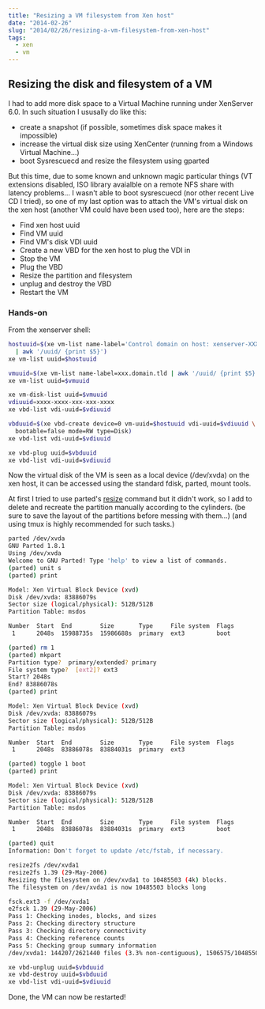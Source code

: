 ```yaml
---
title: "Resizing a VM filesystem from Xen host"
date: "2014-02-26"
slug: "2014/02/26/resizing-a-vm-filesystem-from-xen-host"
tags:
  - xen
  - vm
---
```


## Resizing the disk and filesystem of a VM

I had to add more disk space to a Virtual Machine running under
XenServer 6.0. In such situation I ususally do like this:

- create a snapshot (if possible, sometimes disk space makes it
  impossible)
- increase the virtual disk size using XenCenter (running from a Windows
  Virtual Machine...)
- boot Sysrescuecd and resize the filesystem using gparted

But this time, due to some known and unknown magic particular things (VT
extensions disabled, ISO library avaialble on a remote NFS share with latency
problems... I wasn't able to boot sysrescuecd (nor other recent Live CD I
tried), so one of my last option was to attach the VM's virtual disk on the
xen host (another VM could have been used too), here are the steps:

- Find xen host uuid
- Find VM uuid
- Find VM's disk VDI uuid
- Create a new VBD for the xen host to plug the VDI in
- Stop the VM
- Plug the VBD
- Resize the partition and filesystem
- unplug and destroy the VBD
- Restart the VM

### Hands-on

From the xenserver shell:

``` sh Finding the Xen host uuid
hostuuid=$(xe vm-list name-label='Control domain on host: xenserver-XXX' \
  | awk '/uuid/ {print $5}')
xe vm-list uuid=$hostuuid
```

``` sh Finding VM uuid
vmuuid=$(xe vm-list name-label=xxx.domain.tld | awk '/uuid/ {print $5}')
xe vm-list uuid=$vmuuid
```

``` sh Finding VDI uuid (check labels, userdevice number)
xe vm-disk-list uuid=$vmuuid
vdiuuid=xxxx-xxxx-xxx-xxx-xxxx
xe vbd-list vdi-uuid=$vdiuuid
```

``` sh Creating a VBD for the Xen host to plug the VDI in
vbduuid=$(xe vbd-create device=0 vm-uuid=$hostuuid vdi-uuid=$vdiuuid \
  bootable=false mode=RW type=Disk)
xe vbd-list vdi-uuid=$vdiuuid
```

``` sh Plugging the VBD into the Xen host
xe vbd-plug uuid=$vbduuid
xe vbd-list vdi-uuid=$vdiuuid
```

Now the virtual disk of the VM is seen as a local device (/dev/xvda) on
the xen host, it can be accessed using the standard fdisk, parted, mount
tools.

At first I tried to use parted's
[resize](https://www.gnu.org/software/parted/manual/html_chapter/parted_toc.html#TOC25)
command but it didn't work, so I add to delete and recreate the
partition manually according to the cylinders.
(be sure to save the layout of the partitions before messing with
them...)
(and using tmux is highly recommended for such tasks.)

``` sh Resizing the partition using parted
parted /dev/xvda                                                                                                                                [86/818]
GNU Parted 1.8.1
Using /dev/xvda
Welcome to GNU Parted! Type 'help' to view a list of commands.
(parted) unit s                                                           
(parted) print                                                            

Model: Xen Virtual Block Device (xvd)
Disk /dev/xvda: 83886079s
Sector size (logical/physical): 512B/512B
Partition Table: msdos

Number  Start  End        Size       Type     File system  Flags
 1      2048s  15988735s  15986688s  primary  ext3         boot 

(parted) rm 1                                                             
(parted) mkpart
Partition type?  primary/extended? primary
File system type?  [ext2]? ext3                                           
Start? 2048s
End? 83886078s
(parted) print                                                            

Model: Xen Virtual Block Device (xvd)
Disk /dev/xvda: 83886079s
Sector size (logical/physical): 512B/512B
Partition Table: msdos

Number  Start  End        Size       Type     File system  Flags
 1      2048s  83886078s  83884031s  primary  ext3              

(parted) toggle 1 boot
(parted) print

Model: Xen Virtual Block Device (xvd)
Disk /dev/xvda: 83886079s
Sector size (logical/physical): 512B/512B
Partition Table: msdos

Number  Start  End        Size       Type     File system  Flags
 1      2048s  83886078s  83884031s  primary  ext3         boot 

(parted) quit                                                             
Information: Don't forget to update /etc/fstab, if necessary.
```

``` sh Resizing the filesystem using resize2fs
resize2fs /dev/xvda1    
resize2fs 1.39 (29-May-2006)
Resizing the filesystem on /dev/xvda1 to 10485503 (4k) blocks.
The filesystem on /dev/xvda1 is now 10485503 blocks long

fsck.ext3 -f /dev/xvda1
e2fsck 1.39 (29-May-2006)
Pass 1: Checking inodes, blocks, and sizes
Pass 2: Checking directory structure
Pass 3: Checking directory connectivity
Pass 4: Checking reference counts
Pass 5: Checking group summary information
/dev/xvda1: 144207/2621440 files (3.3% non-contiguous), 1506575/10485503 blocks
```

``` sh Unplugging the VBD
xe vbd-unplug uuid=$vbduuid
xe vbd-destroy uuid=$vbduuid
xe vbd-list vdi-uuid=$vdiuuid
```

Done, the VM can now be restarted!
